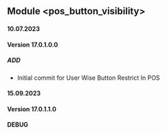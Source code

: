 ## Module <pos_button_visibility>

#### 10.07.2023
#### Version 17.0.1.0.0
##### ADD
- Initial commit for User Wise Button Restrict In POS 

#### 15.09.2023
#### Version 17.0.1.1.0
#### DEBUG 